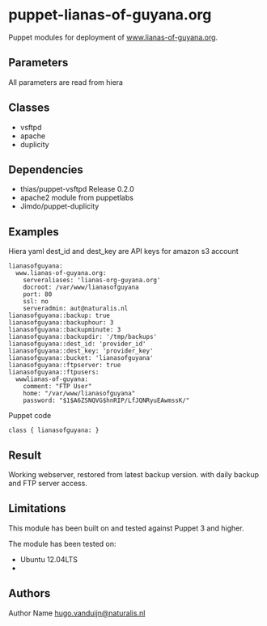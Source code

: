 puppet-lianas-of-guyana.org
===================

Puppet modules for deployment of www.lianas-of-guyana.org. 

Parameters
-------------
All parameters are read from hiera

Classes
-------------
- vsftpd
- apache
- duplicity

Dependencies
-------------
- thias/puppet-vsftpd Release 0.2.0
- apache2 module from puppetlabs
- Jimdo/puppet-duplicity

Examples
-------------
Hiera yaml
dest_id and dest_key are API keys for amazon s3 account
```
lianasofguyana:
  www.lianas-of-guyana.org:
    serveraliases: 'lianas-org-guyana.org'
    docroot: /var/www/lianasofguyana
    port: 80
    ssl: no
    serveradmin: aut@naturalis.nl
lianasofguyana::backup: true
lianasofguyana::backuphour: 3
lianasofguyana::backupminute: 3
lianasofguyana::backupdir: '/tmp/backups'
lianasofguyana::dest_id: 'provider_id'
lianasofguyana::dest_key: 'provider_key'
lianasofguyana::bucket: 'lianasofguyana'
lianasofguyana::ftpserver: true
lianasofguyana::ftpusers:
  wwwlianas-of-guyana:
    comment: "FTP User"
    home: "/var/www/lianasofguyana"
    password: "$1$A6ZSNQVG$hnRIP/LfJQNRyuEAwmssK/"

```
Puppet code
```
class { lianasofguyana: }
```
Result
-------------
Working webserver, restored from latest backup version. with daily backup and FTP server access.

Limitations
-------------
This module has been built on and tested against Puppet 3 and higher.

The module has been tested on:
- Ubuntu 12.04LTS
- 

Authors
-------------
Author Name <hugo.vanduijn@naturalis.nl>


